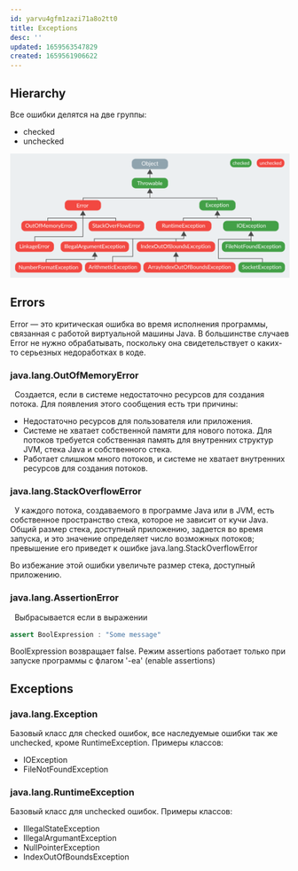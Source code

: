 ```yaml
---
id: yarvu4gfm1zazi71a8o2tt0
title: Exceptions
desc: ''
updated: 1659563547829
created: 1659561906622
---
```


## Hierarchy

Все ошибки делятся на две группы:
  - checked
  - unchecked  

!["Иерархия ошибок"](assets/images/exceptions_hierarchy.png)

## Errors

Error — это критическая ошибка во время исполнения программы, связанная с работой виртуальной машины Java. В большинстве случаев Error не нужно обрабатывать, поскольку она свидетельствует о каких-то серьезных недоработках в коде.

### java.lang.OutOfMemoryError
&nbsp;
Создается, если в системе недостаточно ресурсов для создания потока. Для появления этого сообщения есть три причины:

  - Недостаточно ресурсов для пользователя или приложения.
  - Системе не хватает собственной памяти для нового потока. Для потоков требуется собственная память для внутренних структур JVM, стека Java и собственного стека.
  - Работает слишком много потоков, и системе не хватает внутренних ресурсов для создания потоков.
   
### java.lang.StackOverflowError
&nbsp;
У каждого потока, создаваемого в программе Java или в JVM, есть собственное пространство стека, которое не зависит от кучи Java. Общий размер стека, доступный приложению, задается во время запуска, и это значение определяет число возможных потоков; превышение его приведет к ошибке java.lang.StackOverflowError

Во избежание этой ошибки увеличьте размер стека, доступный приложению.

### java.lang.AssertionError
&nbsp;
Выбрасывается если в выражении 
```java
assert BoolExpression : "Some message"
```
BoolExpression возвращает false.
Режим assertions работает только при запуске программы с флагом '-ea' (enable assertions)


## Exceptions

### java.lang.Exception
Базовый класс для checked ошибок, все наследуемые ошибки так же unchecked, кроме RuntimeException.
Примеры классов:  
  - IOException
  - FileNotFoundException

### java.lang.RuntimeException
Базовый класс для unchecked ошибок.
Примеры классов:
  - IllegalStateException
  - IllegalArgumantException
  - NullPointerException
  - IndexOutOfBoundsException